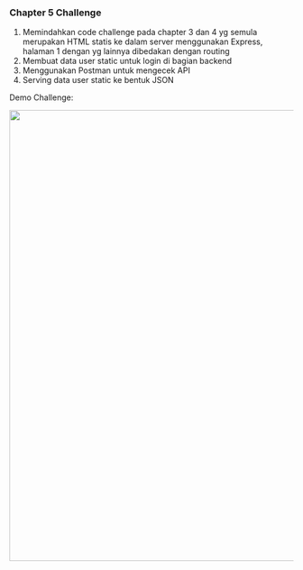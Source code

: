 ### Chapter 5 Challenge 

1. Memindahkan code challenge pada chapter 3 dan 4 yg semula merupakan HTML statis ke dalam server menggunakan Express, halaman 1 dengan yg lainnya dibedakan dengan routing
2. Membuat data user static untuk login di bagian backend
3. Menggunakan Postman untuk mengecek API
4. Serving data user static ke bentuk JSON

Demo Challenge:

<img src="https://media.giphy.com/media/rMmrQGijqP1Gq25Wmo/giphy.gif?cid=790b76118ae0903178dbfd6f403e710bb29953b5066690c0&rid=giphy.gif&ct=g" width="800">
